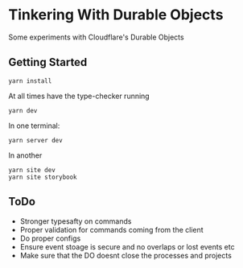 # Tinkering With Durable Objects

Some experiments with Cloudflare's Durable Objects

## Getting Started

```
yarn install
```

At all times have the type-checker running

```
yarn dev
```

In one terminal:

```
yarn server dev
```

In another

```
yarn site dev
yarn site storybook
```

## ToDo

- Stronger typesafty on commands
- Proper validation for commands coming from the client
- Do proper configs
- Ensure event stoage is secure and no overlaps or lost events etc
- Make sure that the DO doesnt close the processes and projects